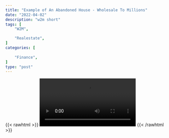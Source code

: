 ```yaml
---
title: "Example of An Abandoned House - Wholesale To Millions"
date: "2022-04-02"
description: "w2m short"
tags: [
    "W2M",

    "Realestate",
]
categories: [
    
    "Finance",
]
type: "post"
---
```

{{< rawhtml >}}
    <video width="auto" height="auto" controls>
        <source src="https://clips.dev00ps.com/Wholsale2Millions/600%2C000%20For%20An%20Abandon%20House%20shorts%20youtubeshorts%20realestate.mp4" type="video/mp4"> 
    </video>
{{< /rawhtml >}}